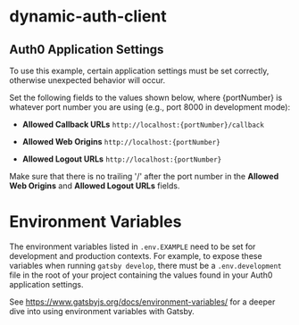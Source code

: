 # dynamic-auth-client

## Auth0 Application Settings

To use this example, certain application settings must
be set correctly, otherwise unexpected behavior will occur.

Set the following fields to the values shown below, where {portNumber} is whatever port number you are using (e.g., port 8000 in development mode):

- **Allowed Callback URLs**
  `http://localhost:{portNumber}/callback`

- **Allowed Web Origins**
  `http://localhost:{portNumber}`

- **Allowed Logout URLs**
  `http://localhost:{portNumber}`

Make sure that there is no trailing '/' after the port number in the **Allowed Web Origins** and **Allowed Logout URLs** fields.

# Environment Variables

The environment variables listed in `.env.EXAMPLE` need to be set for development and production contexts. For example, to expose these variables when running `gatsby develop`, there must be a `.env.development` file in the root of your project containing the values found in your Auth0 application settings. 

See https://www.gatsbyjs.org/docs/environment-variables/ for a deeper dive into using environment variables with Gatsby.
